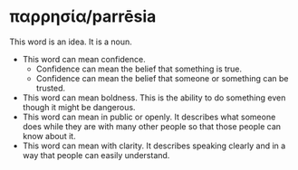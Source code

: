 # παρρησία/parrēsia

This word is an idea. It is a noun.

* This word can mean confidence.
    * Confidence can mean the belief that something is true.
    * Confidence can mean the belief that someone or something can be trusted.
* This word can mean boldness. This is the ability to do something even though it might be dangerous.
* This word can mean in public or openly. It describes what someone does while they are with many other people so that those people can know about it.
* This word can mean with clarity. It describes speaking clearly and in a way that people can easily understand. 
